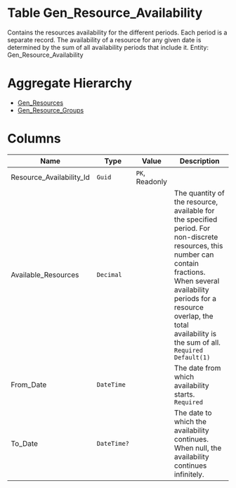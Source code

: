 # Table Gen_Resource_Availability

Contains the resources availability for the different periods. Each period is a separate record. The availability of a resource for any given date is determined by the sum of all availability periods that include it. Entity: Gen_Resource_Availability

# Aggregate Hierarchy

* [Gen_Resources](Gen_Resources.md)
* [Gen_Resource_Groups](Gen_Resource_Groups.md)

# Columns

| Name | Type | Value | Description |
| - | - | - | --- |
|Resource_Availability_Id|`Guid`|`PK`, Readonly||
|Available_Resources|`Decimal`||The quantity of the resource, available for the specified period. For non-discrete resources, this number can contain fractions. When several availability periods for a resource overlap, the total availability is the sum of all. `Required` `Default(1)` |
|From_Date|`DateTime`||The date from which availability starts. `Required` |
|To_Date|`DateTime?`||The date to which the availability continues. When null, the availability continues infinitely. |
